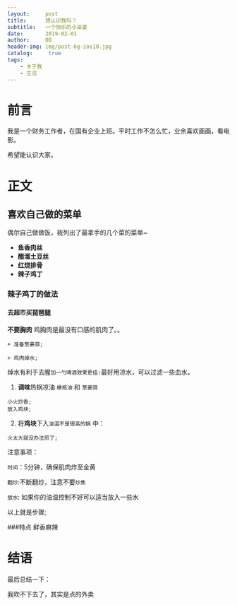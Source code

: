 ```yaml
---
layout:     post
title:      想认识我吗？
subtitle:   一个快乐的小巫婆
date:       2019-02-01
author:     DD
header-img: img/post-bg-ios10.jpg
catalog: 	 true
tags:
    - 关于我
    - 生活
---
```



# 前言

我是一个财务工作者，在国有企业上班。平时工作不怎么忙，业余喜欢画画，看电影。

希望能认识大家。



# 正文

## 喜欢自己做的菜单

偶尔自己做做饭，我列出了最拿手的几个菜的菜单~



- **鱼香肉丝**
- **醋溜土豆丝**
- **红烧排骨**
- **辣子鸡丁**

### 辣子鸡丁的做法

#### 去超市买琵琶腿

**不要胸肉** 鸡胸肉是最没有口感的肌肉了。。

```objc
+ 准备葱姜蒜;

+ 鸡肉焯水;
```
焯水有利于去腥`加一勺啤酒效果更佳:`最好用凉水，可以过滤一些血水。



1. **调味**热锅凉油 `橄榄油` 和 `葱姜蒜`

```objc
小火炒香;
放入鸡块; 
```

2. 将**鸡块**下入`油温不是很高的锅` 中：

```objc
火太大就没办法煎了; 
```


注意事项：

`时间`：5分钟，确保肌肉炸至金黄

`翻炒`:不断翻炒，注意不要`炒焦`

`放水`: 如果你的油温控制不好可以适当放入一些水


以上就是步骤;



###特点
 鲜香麻辣

# 结语

最后总结一下：

我吹不下去了，其实是点的外卖
